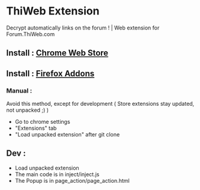 # ThiWeb Extension
Decrypt automatically links on the forum ! | Web extension for Forum.ThiWeb.com

## Install : [Chrome Web Store](https://chrome.google.com/webstore/detail/thiweb-auto-decrypt/noadaplbhpacekfmbhojlbldckniffce?hl=fr)
## Install : [Firefox Addons](https://addons.mozilla.org/fr/firefox/addon/thiweb-cryptdecrypt/)

### Manual :

Avoid this method, except for development ( Store extensions stay updated, not unpacked ;) )

- Go to chrome settings
- "Extensions" tab
- "Load unpacked extension" after git clone

## Dev :
- Load unpacked extension
- The main code is in inject/inject.js
- The Popup is in page_action/page_action.html
